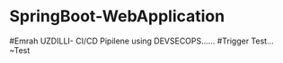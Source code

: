 # SpringBoot-WebApplication
#Emrah UZDILLI- CI/CD Pipilene using DEVSECOPS......
#Trigger Test...
~Test


